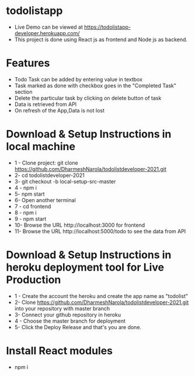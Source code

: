 # todolistapp

* Live Demo can be viewed at https://todolistapp-developer.herokuapp.com/
* This project is done using React js as frontend and Node js as backend.


# Features
* Todo Task can be added by entering value in textbox 
* Task marked as done with checkbox goes in the "Completed Task" section
* Delete the particular task by clicking on delete button of task
* Data is retrieved from API
* On refresh of the App,Data is not lost

# Download & Setup Instructions in local machine
* 1 - Clone project: git clone https://github.com/DharmeshNarola/todolistdeveloper-2021.git
* 2-  cd todolistdeveloper-2021
* 3-  git checkout -b local-setup-src-master
* 4 - npm i
* 5-  npm start
* 6-  Open another terminal
* 7 - cd frontend 
* 8 - npm i
* 9 - npm start
* 10- Browse the URL http://localhost:3000 for frontend
* 11- Browse the URL http://localhost:5000/todo to see the data from API

# Download & Setup Instructions in heroku deployment tool for Live Production
* 1 - Create the account the heroku and create the app name as "todolist"
* 2-  Clone https://github.com/DharmeshNarola/todolistdeveloper-2021.git into your repository with master branch
* 3-  Connect your github repository in heroku
* 4 - Choose the master branch for deployment
* 5-  Click the Deploy Release and that's you are done.

# Install React modules
* npm i
